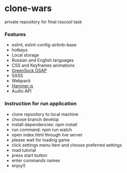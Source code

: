 # clone-wars

private repository for final rsscool task

### Features

- eslint, eslint-config-airbnb-base
- hotkeys
- Local storage
- Russian and English languages
- CSS and Keyframes animations
- [GreenSock GSAP](https://greensock.com/)
- SASS
- Webpack
- [Hammer.js](http://hammerjs.github.io/)
- Audio API

### Instruction for run application

- clone repository to local machine
- choose branch develop
- install dependencies: npm install
- run command: npm run watch
- open index.html through live server
- please wait for loading game
- click settings menu item and choose preferred settings
- read tutorial 
- press start button
- enter commands names
- enjoy!)
